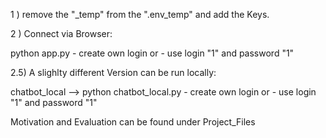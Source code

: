1 ) remove the "_temp" from the ".env_temp" and add the Keys.  



2 ) Connect via Browser:

python app.py
    - create own login or
    - use login "1" and password "1"


2.5) A slighlty different Version can be run locally: 

chatbot_local --> python chatbot_local.py 
    - create own login or
    - use login "1" and password "1"


Motivation and Evaluation can be found under Project_Files
